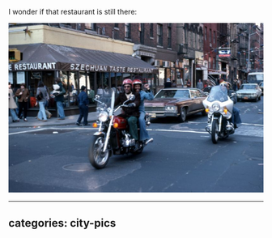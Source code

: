 I wonder if that restaurant is still there:

![nyc13](https://raw.githubusercontent.com/muneer78/muneer78.github.io/master/images/nyc13.jpeg)



---
categories: city-pics
---

